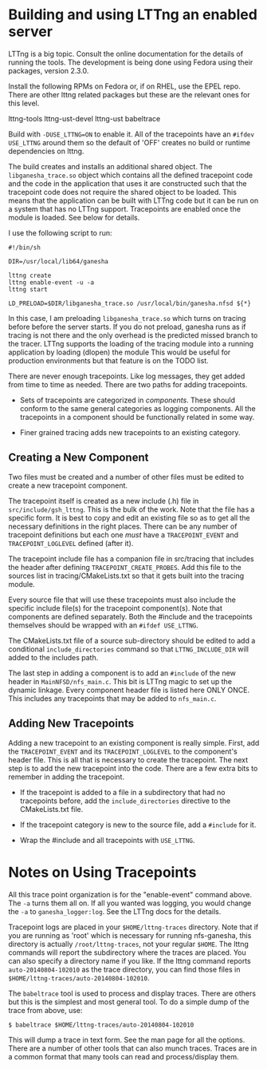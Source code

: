 Building and using LTTng an enabled server
==========================================

LTTng is a big topic.  Consult the online documentation for the
details of running the tools. The development is being done using Fedora
using their packages, version 2.3.0.

Install the following RPMs on Fedora or, if on RHEL, use the EPEL repo.
There are other lttng related packages but these are the relevant ones
for this level.

lttng-tools
lttng-ust-devel
lttng-ust
babeltrace

Build with `-DUSE_LTTNG=ON` to enable it.  All of the tracepoints
have an `#ifdev USE_LTTNG` around them so the default of 'OFF'
creates no build or runtime dependencies on lttng.

The build creates and installs an additional shared object.  The
`libganesha_trace.so` object which contains all the defined tracepoint
code and the code in the application that uses it are constructed such
that the tracepoint code does not require the shared object to be
loaded.  This means that the application can be built with LTTng code
but it can be run on a system that has no LTTng support.  Tracepoints are
enabled once the module is loaded.  See below for details.

I use the following script to run:
```
#!/bin/sh

DIR=/usr/local/lib64/ganesha

lttng create
lttng enable-event -u -a
lttng start

LD_PRELOAD=$DIR/libganesha_trace.so /usr/local/bin/ganesha.nfsd ${*}
```
In this case, I am preloading `libganesha_trace.so` which turns on tracing before
before the server starts.  If you do not preload, ganesha runs as if tracing is
not there and the only overhead is the predicted missed branch to the tracer.
LTTng supports the loading of the tracing module into a running application by
loading (dlopen) the module  This would be useful for production environments
but that feature is on the TODO list.

There are never enough tracepoints.  Like log messages, they get added from time
to time as needed.  There are two paths for adding tracepoints.

- Sets of tracepoints are categorized in *components*.  These should conform
  to the same general categories as logging components.  All the tracepoints
  in a component should be functionally related in some way.

- Finer grained tracing adds new tracepoints to an existing category.

Creating a New Component
------------------------
Two files must be created and a number of other files must be edited to create
a new tracepoint component.

The tracepoint itself is created as a new include (.h) file in
`src/include/gsh_lttng`.  This is the bulk of the work.  Note that the
file has a specific form.  It is best to copy and edit an existing file so as
to get all the necessary definitions in the right places.  There can be any
number of tracepoint definitions but each one *must* have a `TRACEPOINT_EVENT`
and `TRACEPOINT_LOGLEVEL` defined (after it).

The tracepoint include file has a companion file in src/tracing that includes
the header after defining `TRACEPOINT_CREATE_PROBES`.  Add this file to the
sources list in tracing/CMakeLists.txt so that it gets built into the tracing
module.

Every source file that will use these tracepoints must also include the specific
include file(s) for the tracepoint component(s).  Note that components are
defined separately.  Both the #include and the tracepoints themselves should be
wrapped with an `#ifdef USE_LTTNG`.

The CMakeLists.txt file of a source sub-directory should be edited to add a
conditional `include_directories` command so that `LTTNG_INCLUDE_DIR` will added
to the includes path.

The last step in adding a component is to add an `#include` of the new header
in `MainNFSD/nfs_main.c`.  This bit is LTTng magic to set up the dynamic linkage.
Every component header file is listed here ONLY ONCE.  This includes any
tracepoints that may be added to `nfs_main.c`.

Adding New Tracepoints
----------------------
Adding a new tracepoint to an existing component is really simple.  First,
add the `TRACEPOINT_EVENT` and its `TRACEPOINT_LOGLEVEL` to the component's
header file.  This is all that is necessary to create the tracepoint.  The
next step is to add the new tracepoint into the code.  There are a few extra
bits to remember in adding the tracepoint.

- If the tracepoint is added to a file in a subdirectory that had no
  tracepoints before, add the `include_directories` directive to the
  CMakeLists.txt file.

- If the tracepoint category is new to the source file, add a `#include`
  for it.

- Wrap the #include and all tracepoints with `USE_LTTNG`.

Notes on Using Tracepoints
==========================
All this trace point organization is for the "enable-event" command above.
The `-a` turns them all on.  If all you wanted was logging, you would change
the `-a` to `ganesha_logger:log`.  See the LTTng docs for the details.

Tracepoint logs are placed in your `$HOME/lttng-traces` directory.  Note that
if you are running as 'root' which is necessary for running nfs-ganesha, this
directory is actually `/root/lttng-traces`, not your regular `$HOME`.  The lttng
commands will report the subdirectory where the traces are placed.  You can
also specify a directory name if you like.  If the lttng command reports
`auto-20140804-102010` as the trace directory, you can find those files in
`$HOME/lttng-traces/auto-20140804-102010`.

The `babeltrace` tool is used to process and display traces.  There are others
but this is the simplest and most general tool.  To do a simple dump of
the trace from above, use:
```
$ babeltrace $HOME/lttng-traces/auto-20140804-102010
```
This will dump a trace in text form.  See the man page for all the options.
There are a number of other tools that can also munch traces.  Traces
are in a common format that many tools can read and process/display them.
